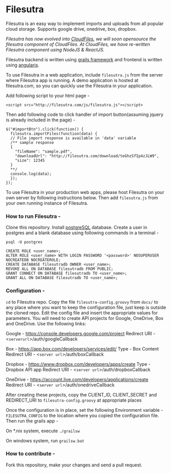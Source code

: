 # Filesutra

Filesutra is an easy way to implement imports and uploads from all popular cloud storage. Supports google drive, onedrive, box, dropbox.

*Filesutra has now evolved into [CloudFiles](https://cloudfilesapp.co), we will soon opensource the filesutra component of CloudFiles. At CloudFiles, we have re-written Filesutra component using NodeJS & ReactJS.*

Filesutra backend is written using [grails framework](https://grails.org/) and frontend is written using [angularjs](https://angularjs.org/).

To use Filesutra in a web application, include `filesutra.js` from the server where Filesutra app is running. A demo application is hosted at filesutra.com, so you can quickly use the Filesutra in your application.

Add following script to your html page -

    <script src="http://filesutra.com/js/filesutra.js"></script>

Then add following code to click handler of import button(assuming jquery is already included in the page) - 

    $("#importBtn").click(function() {
      filesutra.importFiles(function(data) {
      // File import response is available in 'data' variable
      /** sample response
      {
        "fileName": "sample.pdf",
        "downloadUrl": "http://filesutra.com/download/teGhzSfIp4zJLW9",
        "size": 12345
      }
      **/
      console.log(data);
      });
    });

To use Filesutra in your production web apps, please host Filesutra on your own server by following instructions below. Then add `filesutra.js` from your own running instance of Filesutra.

### How to run Filesutra - 
Clone this repository.  Install [postgreSQL](http://www.postgresql.org/) database. Create a user in postgres and a blank database using following commands in a terminal - 

    psql -U postgres
    
    CREATE ROLE <user_name>;
    ALTER ROLE <user_name> WITH LOGIN PASSWORD '<password>' NOSUPERUSER NOCREATEDB NOCREATEROLE;
    CREATE DATABASE filesutradb OWNER <user_name>;
    REVOKE ALL ON DATABASE filesutradb FROM PUBLIC;
    GRANT CONNECT ON DATABASE filesutradb TO <user_name>;
    GRANT ALL ON DATABASE filesutradb TO <user_name>;

### Configuration - 	
 `cd` to Filesutra repo.  Copy the file `filesutra-config.groovy` from `docs/` to any place where you want to keep the configuration file, just keep is outside the cloned repo. Edit the config file and insert the appropriate values for parameters. You will need to create API projects for Google, OneDrive, Box and OneDrive. Use the following links:

Google - https://console.developers.google.com/project
Redirect URI - <`serverurl`>/auth/googleCallback
        
Box - https://app.box.com/developers/services/edit/
Type - Box Content
Redirect URI - <`server url`>/auth/boxCallback
    		  
Dropbox - https://www.dropbox.com/developers/apps/create
Type - Dropbox API app
Redirect URI - <`server url`>/auth/dropboxCallback

OneDrive - https://account.live.com/developers/applications/create
Redirect URI - <`server url`>/auth/onedriveCallback

After creating these projects, copy the CLIENT_ID, CLIENT_SECRET and REDIRECT_URI to `filesutra-config.groovy` at appropriate places

Once the configuration is in place, set the following Environment variable - `FILESUTRA_CONFIG` to the location where you copied the configuration file. Then run the grails app -

On *.nix system, execute `./grailsw`

On windows system, run `grailsw.bat`

### How to contribute -
Fork this repository, make your changes and send a pull request.
